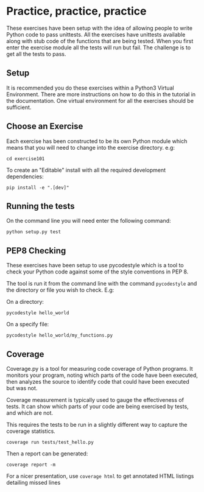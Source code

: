 Practice, practice, practice
============================

These exercises have been setup with the idea of allowing people to 
write Python code to pass unittests.
All the exercises have unittests available along with stub code 
of the functions that are being tested.
When you first enter the exercise module all the tests will run but 
fail. The challenge is to get all the tests to pass.

Setup
-----

It is recommended you do these exercises within a Python3 Virtual 
Environment. There are more instructions on how to do this in the 
tutorial in the documentation. One virtual environment for all the 
exercises should be sufficient.

Choose an Exercise
------------------

Each exercise has been constructed to be its own Python module which
means that you will need to change into the exercise directory. e.g:

`cd exercise101`

To create an "Editable" install with all the required development 
dependencies:

`pip install -e ".[dev]"`


Running the tests
-----------------

On the command line you will need enter the following command:

`python setup.py test`

PEP8 Checking
-------------

These exercises have been setup to use pycodestyle which is a tool to
check your Python code against some of the style conventions in PEP 8.

The tool is run it from the command line with the command `pycodestyle` 
and the directory or file you wish to check. E.g:

On a directory:

`pycodestyle hello_world`

On a specify file:

`pycodestyle hello_world/my_functions.py` 

Coverage
--------

Coverage.py is a tool for measuring code coverage of Python programs. 
It monitors your program, noting which parts of the code have been 
executed, then analyzes the source to identify code that could have 
been executed but was not.

Coverage measurement is typically used to gauge the effectiveness of 
tests. It can show which parts of your code are being exercised by 
tests, and which are not.

This requires the tests to be run in a slightly different way to 
capture the coverage statistics.

`coverage run tests/test_hello.py`

Then a report can be generated:

`coverage report -m`

For a nicer presentation, use `coverage html` to get annotated HTML 
listings detailing missed lines